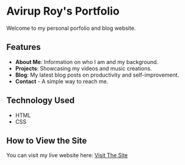 # Avirup Roy's Portfolio

Welcome to my personal porfolio and blog website.

## Features
- **About Me**: Information on who I am and my background.
- **Projects**: Showcasing my videos and music creations.
- **Blog**: My latest blog posts on productivity and self-improvement.
- **Contact** - A simple way to reach me.

## Technology Used
- HTML
- CSS

## How to View the Site
You can visit my live website here: [Visit The Site](https://aviruproyneal.github.io)
